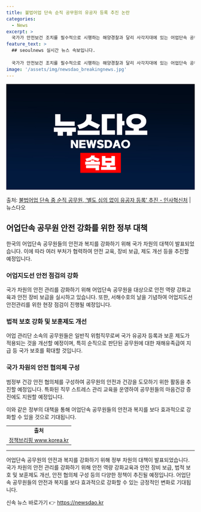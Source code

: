```yaml
---
title: 불법어업 단속 순직 공무원의 유공자 등록 추진 논란
categories:
  - News
excerpt: >
  국가가 안전보건 조치를 필수적으로 시행하는 해양경찰과 달리 사각지대에 있는 어업단속 공무원의 안전관리와 재해…
feature_text: >
  ## seoulnews 실시간 뉴스 속보입니다.

  국가가 안전보건 조치를 필수적으로 시행하는 해양경찰과 달리 사각지대에 있는 어업단속 공무원의 안전관리와 재해…
image: '/assets/img/newsdao_breakingnews.jpg'
---
```


![뉴스다오 속보](/assets/img/newsdao_breakingnews.jpg)

<p>출처: <a href="https://newsdao.kr/3405" rel="dofollow">불법어업 단속 중 순직 공무원, ‘별도 심의 없이 유공자 등록’ 추진  - 인사혁신처</a> | 뉴스다오</p>

<h2 data-ke-size="size26">어업단속 공무원 안전 강화를 위한 정부 대책</h2>

<p data-ke-size="size16">한국의 어업단속 공무원들의 안전과 복지를 강화하기 위해 국가 차원의 대책이 발표되었습니다. 이에 따라 여러 부처가 협력하여 안전 교육, 장비 보급, 제도 개선 등을 추진할 예정입니다.</p>

<h3>어업지도선 안전 점검의 강화</h3>
<p data-ke-size="size16">국가 차원의 안전 관리를 강화하기 위해 어업단속 공무원을 대상으로 안전 역량 강화교육과 안전 장비 보급을 실시하고 있습니다. 또한, 서해수호의 날을 기념하여 어업지도선 안전관리를 위한 현장 점검이 진행될 예정입니다.</p>

<h3>법적 보호 강화 및 보훈제도 개선</h3>
<p data-ke-size="size16">어업 관리단 소속의 공무원들은 일반직 위험직무로써 국가 유공자 등록과 보훈 제도가 적용되는 것을 개선할 예정이며, 특히 순직으로 판단된 공무원에 대한 재해유족급여 지급 등 국가 보호를 확대할 것입니다.</p>

<h3>국가 차원의 안전 협의체 구성</h3>
<p data-ke-size="size16">범정부 건강 안전 협의체를 구성하여 공무원의 안전과 건강을 도모하기 위한 활동을 추진할 예정입니다. 특화된 직무 스트레스 관리 교육을 운영하여 공무원들의 마음건강 증진에도 지원할 예정입니다.</p>

<p data-ke-size="size16">이와 같은 정부의 대책을 통해 어업단속 공무원들의 안전과 복지를 보다 효과적으로 강화할 수 있을 것으로 기대됩니다.</p>

<table>
  <tr>
    <td style="text-align: center; height: 17px;"><b>출처</b></td>
  </tr>
  <tr>
    <td style="text-align: center; height: 17px;"><a href="https://newsdao.kr/3405">정책브리핑 www.korea.kr</a></td>
  </tr>
</table>
<hr>

<p data-ke-size="size16">어업단속 공무원의 안전과 복지를 강화하기 위해 정부 차원의 대책이 발표되었습니다. 국가 차원의 안전 관리를 강화하기 위해 안전 역량 강화교육과 안전 장비 보급, 법적 보호 및 보훈제도 개선, 안전 협의체 구성 등의 다양한 정책이 추진될 예정입니다. 어업단속 공무원들의 안전과 복지를 보다 효과적으로 강화할 수 있는 긍정적인 변화로 기대됩니다.</p> 

신속 뉴스 바로가기 👉 <a href="https://newsdao.kr" rel="dofollow">https://newsdao.kr</a>


